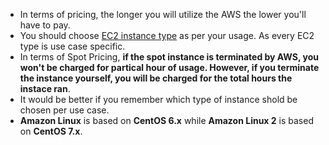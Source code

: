* In terms of pricing, the longer you will utilize the AWS the lower you'll have to pay.
* You should choose [EC2 instance type](https://aws.amazon.com/ec2/instance-types/) as per your usage. As every EC2 type is use case specific.
* In terms of Spot Pricing, **if the spot instance is terminated by AWS, you won't be charged for partical hour of usage. However, if you terminate the instance yourself, you will be charged for the total hours the instace ran**.
* It would be better if you remember which type of instance shold be chosen per use case.
* **Amazon Linux** is based on **CentOS 6.x** while **Amazon Linux 2** is based on **CentOS 7.x**.
